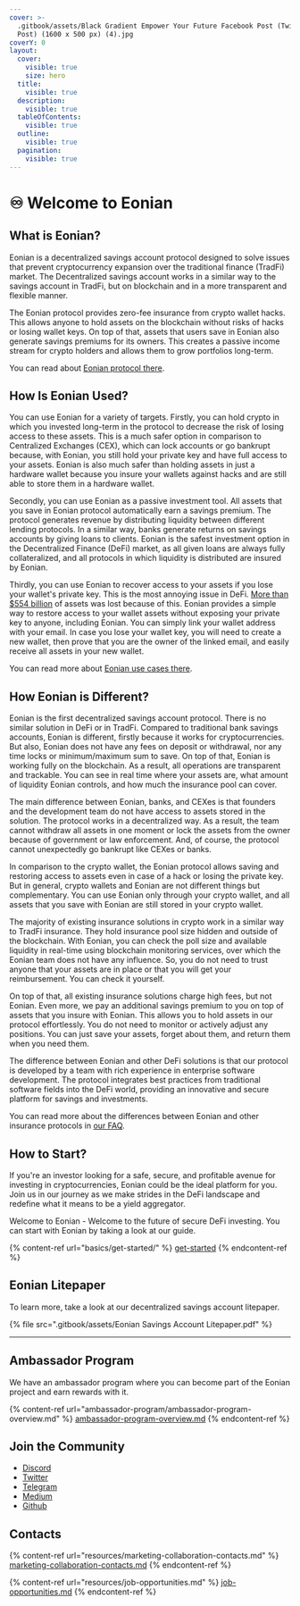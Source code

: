 ```yaml
---
cover: >-
  .gitbook/assets/Black Gradient Empower Your Future Facebook Post (Twitter
  Post) (1600 x 500 px) (4).jpg
coverY: 0
layout:
  cover:
    visible: true
    size: hero
  title:
    visible: true
  description:
    visible: true
  tableOfContents:
    visible: true
  outline:
    visible: true
  pagination:
    visible: true
---
```


# ♾ Welcome to Eonian

## What is Eonian?

Eonian is a decentralized savings account protocol designed to solve issues that prevent cryptocurrency expansion over the traditional finance (TradFi) market. The Decentralized savings account works in a similar way to the savings account in TradFi, but on blockchain and in a more transparent and flexible manner.

The Eonian protocol provides zero-fee insurance from crypto wallet hacks. This allows anyone to hold assets on the blockchain without risks of hacks or losing wallet keys. On top of that, assets that users save in Eonian also generate savings premiums for its owners. This creates a passive income stream for crypto holders and allows them to grow portfolios long-term.

You can read about [Eonian protocol there](https://app.gitbook.com/o/xgYiQpRVz9aTVJOJJ1bx/s/VE523Jodte4jjJfssUo3/\~/changes/21/basics/the-eonian-protocol).

## How Is Eonian Used? <a href="#how-is-stargate-used" id="how-is-stargate-used"></a>

You can use Eonian for a variety of targets. Firstly, you can hold crypto in which you invested long-term in the protocol to decrease the risk of losing access to these assets. This is a much safer option in comparison to Centralized Exchanges (CEX), which can lock accounts or go bankrupt because, with Eonian, you still hold your private key and have full access to your assets. Eonian is also much safer than holding assets in just a hardware wallet because you insure your wallets against hacks and are still able to store them in a hardware wallet.

Secondly, you can use Eonian as a passive investment tool. All assets that you save in Eonian protocol automatically earn a savings premium. The protocol generates revenue by distributing liquidity between different lending protocols. In a similar way, banks generate returns on savings accounts by giving loans to clients. Eonian is the safest investment option in the Decentralized Finance (DeFi) market, as all given loans are always fully collateralized, and all protocols in which liquidity is distributed are insured by Eonian.

Thirdly, you can use Eonian to recover access to your assets if you lose your wallet's private key. This is the most annoying issue in DeFi. [More than $554 billion](https://www.makeuseof.com/how-much-bitcoin-is-lost-forever/) of assets was lost because of this. Eonian provides a simple way to restore access to your wallet assets without exposing your private key to anyone, including Eonian. You can simply link your wallet address with your email. In case you lose your wallet key, you will need to create a new wallet, then prove that you are the owner of the linked email, and easily receive all assets in your new wallet.

You can read more about [Eonian use cases there](https://app.gitbook.com/o/xgYiQpRVz9aTVJOJJ1bx/s/VE523Jodte4jjJfssUo3/\~/changes/21/basics/what-can-i-do-with-eonian).

## How Eonian is Different? <a href="#why-is-stargate-different" id="why-is-stargate-different"></a>

Eonian is the first decentralized savings account protocol. There is no similar solution in DeFi or in TradFi. Compared to traditional bank savings accounts, Eonian is different, firstly because it works for cryptocurrencies. But also, Eonian does not have any fees on deposit or withdrawal, nor any time locks or minimum/maximum sum to save. On top of that, Eonian is working fully on the blockchain. As a result, all operations are transparent and trackable. You can see in real time where your assets are, what amount of liquidity Eonian controls, and how much the insurance pool can cover.

The main difference between Eonian, banks, and CEXes is that founders and the development team do not have access to assets stored in the solution. The protocol works in a decentralized way. As a result, the team cannot withdraw all assets in one moment or lock the assets from the owner because of government or law enforcement. And, of course, the protocol cannot unexpectedly go bankrupt like CEXes or banks.

In comparison to the crypto wallet, the Eonian protocol allows saving and restoring access to assets even in case of a hack or losing the private key. But in general, crypto wallets and Eonian are not different things but complementary. You can use Eonian only through your crypto wallet, and all assets that you save with Eonian are still stored in your crypto wallet.

The majority of existing insurance solutions in crypto work in a similar way to TradFi insurance. They hold insurance pool size hidden and outside of the blockchain. With Eonian, you can check the poll size and available liquidity in real-time using blockchain monitoring services, over which the Eonian team does not have any influence. So, you do not need to trust anyone that your assets are in place or that you will get your reimbursement. You can check it yourself.

On top of that, all existing insurance solutions charge high fees, but not Eonian. Even more, we pay an additional savings premium to you on top of assets that you insure with Eonian. This allows you to hold assets in our protocol effortlessly. You do not need to monitor or actively adjust any positions. You can just save your assets, forget about them, and return them when you need them.

The difference between Eonian and other DeFi solutions is that our protocol is developed by a team with rich experience in enterprise software development. The protocol integrates best practices from traditional software fields into the DeFi world, providing an innovative and secure platform for savings and investments.

You can read more about the differences between Eonian and other insurance protocols in [our FAQ](https://app.gitbook.com/o/xgYiQpRVz9aTVJOJJ1bx/s/VE523Jodte4jjJfssUo3/\~/changes/21/basics/faqs).

## How to Start?

If you're an investor looking for a safe, secure, and profitable avenue for investing in cryptocurrencies, Eonian could be the ideal platform for you. Join us in our journey as we make strides in the DeFi landscape and redefine what it means to be a yield aggregator.

Welcome to Eonian - Welcome to the future of secure DeFi investing. You can start with Eonian by taking a look at our guide.

{% content-ref url="basics/get-started/" %}
[get-started](basics/get-started/)
{% endcontent-ref %}

## Eonian Litepaper

To learn more, take a look at our decentralized savings account litepaper.

{% file src=".gitbook/assets/Eonian Savings Account Litepaper.pdf" %}

***

## Ambassador Program

We have an ambassador program where you can become part of the Eonian project and earn rewards with it.

{% content-ref url="ambassador-program/ambassador-program-overview.md" %}
[ambassador-program-overview.md](ambassador-program/ambassador-program-overview.md)
{% endcontent-ref %}

## **Join the Community**

* [Discord](https://discord.gg/8mcUPPYJmj)
* [Twitter](https://twitter.com/EonianFinance)
* [Telegram](https://t.me/+9yTj0kBHbMozMDAy)
* [Medium](https://medium.com/eonian-finance)
* [Github](https://github.com/eonian-core)

## Contacts

{% content-ref url="resources/marketing-collaboration-contacts.md" %}
[marketing-collaboration-contacts.md](resources/marketing-collaboration-contacts.md)
{% endcontent-ref %}

{% content-ref url="resources/job-opportunities.md" %}
[job-opportunities.md](resources/job-opportunities.md)
{% endcontent-ref %}

